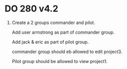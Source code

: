 # DO 280 v4.2
<ol>
  <li>Create a 2 groups commander and pilot. 
    <p> Add user armstrong as part of commander group. </p>
    <p> Add jack & eric as part of pilot group. </p>
    <p> commander group should eb allowed to edit project3.</p>
    <p> Pilot group should be allowed to view project1.</p></li>
</ol>
